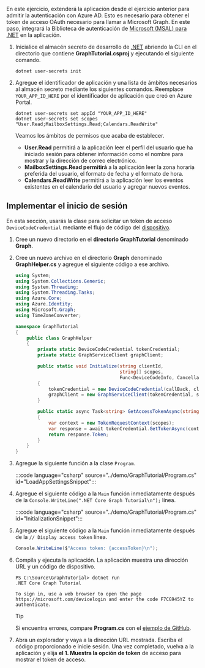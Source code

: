 <!-- markdownlint-disable MD002 MD041 -->

En este ejercicio, extenderá la aplicación desde el ejercicio anterior para admitir la autenticación con Azure AD. Esto es necesario para obtener el token de acceso OAuth necesario para llamar a Microsoft Graph. En este paso, integrará la Biblioteca de autenticación de [Microsoft (MSAL) para .NET](https://github.com/AzureAD/microsoft-authentication-library-for-dotnet) en la aplicación.

1. Inicialice el almacén secreto de desarrollo de [.NET](/aspnet/core/security/app-secrets) abriendo la CLI en el directorio que contiene **GraphTutorial.csproj** y ejecutando el siguiente comando.

    ```Shell
    dotnet user-secrets init
    ```

1. Agregue el identificador de aplicación y una lista de ámbitos necesarios al almacén secreto mediante los siguientes comandos. Reemplace `YOUR_APP_ID_HERE` por el identificador de aplicación que creó en Azure Portal.

    ```Shell
    dotnet user-secrets set appId "YOUR_APP_ID_HERE"
    dotnet user-secrets set scopes "User.Read;MailboxSettings.Read;Calendars.ReadWrite"
    ```

    Veamos los ámbitos de permisos que acaba de establecer.

    - **User.Read** permitirá a la aplicación leer el perfil del usuario que ha iniciado sesión para obtener información como el nombre para mostrar y la dirección de correo electrónico.
    - **MailboxSettings.Read permitirá** a la aplicación leer la zona horaria preferida del usuario, el formato de fecha y el formato de hora.
    - **Calendars.ReadWrite** permitirá a la aplicación leer los eventos existentes en el calendario del usuario y agregar nuevos eventos.

## <a name="implement-sign-in"></a>Implementar el inicio de sesión

En esta sección, usarás la clase para solicitar un token de acceso `DeviceCodeCredential` mediante el flujo de código del [dispositivo](https://docs.microsoft.com/azure/active-directory/develop/v2-oauth2-device-code).

1. Cree un nuevo directorio en el **directorio GraphTutorial** denominado **Graph**.
1. Cree un nuevo archivo en el directorio **Graph** denominado **GraphHelper.cs** y agregue el siguiente código a ese archivo.

    ```csharp
    using System;
    using System.Collections.Generic;
    using System.Threading;
    using System.Threading.Tasks;
    using Azure.Core;
    using Azure.Identity;
    using Microsoft.Graph;
    using TimeZoneConverter;

    namespace GraphTutorial
    {
        public class GraphHelper
        {
            private static DeviceCodeCredential tokenCredential;
            private static GraphServiceClient graphClient;

            public static void Initialize(string clientId,
                                          string[] scopes,
                                          Func<DeviceCodeInfo, CancellationToken, Task> callBack)
            {
                tokenCredential = new DeviceCodeCredential(callBack, clientId);
                graphClient = new GraphServiceClient(tokenCredential, scopes);
            }

            public static async Task<string> GetAccessTokenAsync(string[] scopes)
            {
                var context = new TokenRequestContext(scopes);
                var response = await tokenCredential.GetTokenAsync(context);
                return response.Token;
            }
        }
    }
    ```

1. Agregue la siguiente función a la clase `Program`.

    :::code language="csharp" source="../demo/GraphTutorial/Program.cs" id="LoadAppSettingsSnippet":::

1. Agregue el siguiente código a la `Main` función inmediatamente después de la `Console.WriteLine(".NET Core Graph Tutorial\n");` línea.

    :::code language="csharp" source="../demo/GraphTutorial/Program.cs" id="InitializationSnippet":::

1. Agregue el siguiente código a la `Main` función inmediatamente después de la `// Display access token` línea.

    ```csharp
    Console.WriteLine($"Access token: {accessToken}\n");
    ```

1. Compila y ejecuta la aplicación. La aplicación muestra una dirección URL y un código de dispositivo.

    ```Shell
    PS C:\Source\GraphTutorial> dotnet run
    .NET Core Graph Tutorial

    To sign in, use a web browser to open the page https://microsoft.com/devicelogin and enter the code F7CG945YZ to authenticate.
    ```

    > [!TIP]
    > Si encuentra errores, compare **Program.cs** con el [ejemplo de GitHub](https://github.com/microsoftgraph/msgraph-training-dotnet-core/blob/master/demo/GraphTutorial/Program.cs).

1. Abra un explorador y vaya a la dirección URL mostrada. Escriba el código proporcionado e inicie sesión. Una vez completado, vuelva a la aplicación y elija **el 1. Muestra la opción de token** de acceso para mostrar el token de acceso.
